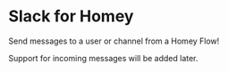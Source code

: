 # Slack for Homey

Send messages to a user or channel from a Homey Flow!

Support for incoming messages will be added later.
